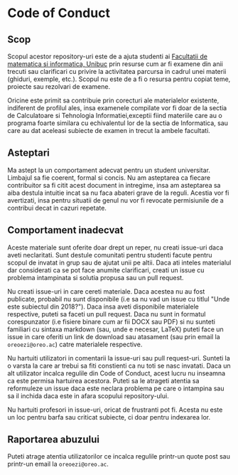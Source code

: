 # Code of Conduct

## Scop

Scopul acestor repository-uri este de a ajuta studenti ai [Facultatii de matematica si informatica, Unibuc](https://fmi.unibuc.ro/) prin resurse cum ar fi examene din anii trecuti sau clarificari cu privire la activitatea parcursa in cadrul unei materii (ghiduri, exemple, etc.). Scopul nu este de a fi o resursa pentru copiat teme, proiecte sau rezolvari de examene.

Oricine este primit sa contribuie prin corecturi ale materialelor existente, indiferent de profilul ales, insa examenele compilate vor fi doar de la sectia de Calculatoare si Tehnologia Informatiei,exceptii fiind materiile care au o programa foarte similara cu echivalentul lor de la sectia de Informatica, sau care au dat aceleasi subiecte de examen in trecut la ambele facultati.

## Asteptari

Ma astept la un comportament adecvat pentru un student universitar. Limbajul sa fie coerent, formal si concis. Nu am asteptarea ca fiecare contribuitor sa fi citit acest document in intregime, insa am asteptarea sa aiba destula intuitie incat sa nu faca abateri grave de la reguli. Acestia vor fi avertizati, insa pentru situatii de genul nu vor fi revocate permisiunile de a contribui decat in cazuri repetate.

## Comportament inadecvat

Aceste materiale sunt oferite doar drept un reper, nu creati issue-uri daca aveti neclaritati. Sunt destule comunitati pentru studenti facute pentru scopul de invatat in grup sau de ajutat unii pe altii. Daca ati inteles materialul dar considerati ca se pot face anumite clarificari, creati un issue cu problema intampinata si solutia propusa sau un pull request.

Nu creati issue-uri in care cereti materiale. Daca acestea nu au fost publicate, probabil nu sunt disponibile (i.e sa nu vad un issue cu titlul "Unde este subiectul din 2018?"). Daca insa aveti disponibile materialele respective, puteti sa faceti un pull request. Daca nu sunt in formatul corespunzator (i.e fisiere binare cum ar fii DOCX sau PDF) si nu sunteti familiari cu sintaxa markdown (sau, unde e necesar, LaTeX) puteti face un issue in care oferiti un link de download sau atasament (sau prin email la `oreoezi@oreo.ac`) catre materialele respective.

Nu hartuiti utilizatori in comentarii la issue-uri sau pull request-uri. Sunteti la o varsta la care ar trebui sa fiti constienti ca nu toti se nasc invatati. Daca un alt utilizator incalca regulile din Code of Conduct, acest lucru nu inseamna ca este permisa hartuirea acestora. Puteti sa le atrageti atentia sa reformuleze un issue daca este neclara problema pe care o intampina sau sa il inchida daca este in afara scopului repository-ului.

Nu hartuiti profesori in issue-uri, oricat de frustranti pot fi. Acesta nu este un loc pentru barfa sau criticat subiecte, ci doar pentru indexarea lor.

## Raportarea abuzului
 
Puteti atrage atentia utilizatorilor ce incalca regulile printr-un quote post sau printr-un email la `oreoezi@oreo.ac`. 